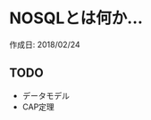 # NOSQLとは何か... 

<p id="created_at">作成日: <time datetime="2018-02-24T23:00">2018/02/24</time></p>


## TODO

- データモデル
- CAP定理